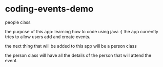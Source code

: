 # coding-events-demo

people class


the purpose of this app: learning how to code using java :)
the app currently tries to allow users add and create events.

the next thing that will be added to this app will be a person class

the person class will have  all the details of the person that will attend the event.
